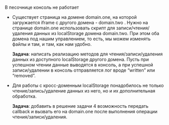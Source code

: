 ﻿В песочнице консоль не работает
- Существует страница на домене domain.one, на которой загружается iframe с другого домена - domain.two
. Нужно на странице domain.one использовать скрипт для записи/чтения/удаления данных из localStorage домена domain.two. При этом оба домена под нашим управлением, то есть, мы можем изменять файлы и там, и там, как нам удобно. 
    
    **Задача**: написать реализацию методов для чтения/записи/удаления данных из доступного localStorage другого домена. Пусть при успешном чтении данные выводятся в консоль, а при успешной записи/удалении в консоль отправляется лог вроде “written” или “removed”. 

- Для работы с кросс-доменным localStorage
 понадобилось не только чтение/запись/удаление данных из него, но и их дополнительная обработка.  
    
    **Задача**: добавить в решение задачи 4 возможность передать callback и вызвать его на domain.one после выполнения операции чтения/записи/удаления. 
